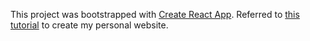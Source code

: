 This project was bootstrapped with [Create React App](https://github.com/facebook/create-react-app).
Referred to [this tutorial](https://www.freecodecamp.org/news/build-portfolio-website-react/) to create my personal website.
